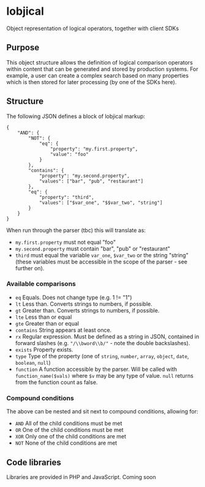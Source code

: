 # lobjical
Object representation of logical operators, together with client SDKs

## Purpose
This object structure allows the definition of logical comparison operators within content that can be generated and stored by production systems. For example, a user can create a complex search based on many properties which is then stored for later processing (by one of the SDKs here).

## Structure
The following JSON defines a block of lobjical markup:

```
{
	"AND": {
		"NOT": {
			"eq": {
				"property": "my.first.property",
				"value": "foo"
			}
		},
		"contains": {
			"property": "my.second.property",
			"values": ["bar", "pub", "restaurant"]
		},
		"eq": {
			"property": "third",
			"values": ["$var_one", "$$var_two", "string"]
		}
	}
}
```

When run through the parser (tbc) this will translate as:
- `my.first.property` must not equal "foo"
- `my.second.property` must contain "bar", "pub" or "restaurant"
- `third` must equal the variable `var_one`, `$var_two` or the string "string" (these variables must be accessible in the scope of the parser - see further on).

### Available comparisons
- `eq` Equals. Does not change type (e.g. 1 != "1")
- `lt` Less than. Converts strings to numbers, if possible.
- `gt` Greater than. Converts strings to numbers, if possible.
- `lte` Less than or equal
- `gte` Greater than or equal
- `contains` String appears at least once.
- `rx` Regular expression. Must be defined as a string in JSON, contained in forward slashes (e.g. `"/\\bword\\b/"` - note the double backslashes).
- `exists` Property exists.
- `type` Type of the property (one of `string`, `number`, `array`, `object`, `date`, `boolean`, `null`)
- `function` A function accessible by the parser. Will be called with `function_name($vals)` where `$v` may be any type of value. `null` returns from the function count as false.

### Compound conditions
The above can be nested and sit next to compound conditions, allowing for:
- `AND` All of the child conditions must be met
- `OR` One of the child conditions must be met
- `XOR` Only one of the child conditions are met
- `NOT` None of the child conditions are met

## Code libraries
Libraries are provided in PHP and JavaScript. Coming soon
